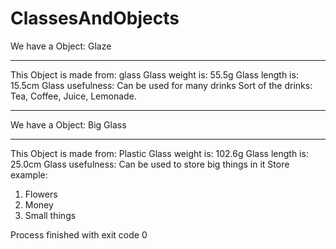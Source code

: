 # ClassesAndObjects

We have a Object: Glaze
______________________________________________________________
This Object is made from: glass
Glass weight is: 55.5g
Glass length is: 15.5cm
Glass usefulness: Can be used for many drinks
Sort of the drinks:
Tea, Coffee, Juice, Lemonade. 
______________________________________________________________

We have a Object: Big Glass
______________________________________________________________
This Object is made from: Plastic
Glass weight is: 102.6g
Glass length is: 25.0cm
Glass usefulness: Can be used to store big things in it
Store example:
1. Flowers
1. Money
1. Small things

Process finished with exit code 0
